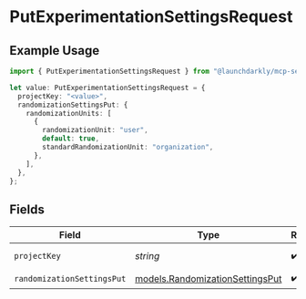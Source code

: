 # PutExperimentationSettingsRequest

## Example Usage

```typescript
import { PutExperimentationSettingsRequest } from "@launchdarkly/mcp-server/models/operations";

let value: PutExperimentationSettingsRequest = {
  projectKey: "<value>",
  randomizationSettingsPut: {
    randomizationUnits: [
      {
        randomizationUnit: "user",
        default: true,
        standardRandomizationUnit: "organization",
      },
    ],
  },
};
```

## Fields

| Field                                                                       | Type                                                                        | Required                                                                    | Description                                                                 |
| --------------------------------------------------------------------------- | --------------------------------------------------------------------------- | --------------------------------------------------------------------------- | --------------------------------------------------------------------------- |
| `projectKey`                                                                | *string*                                                                    | :heavy_check_mark:                                                          | The project key                                                             |
| `randomizationSettingsPut`                                                  | [models.RandomizationSettingsPut](../../models/randomizationsettingsput.md) | :heavy_check_mark:                                                          | N/A                                                                         |